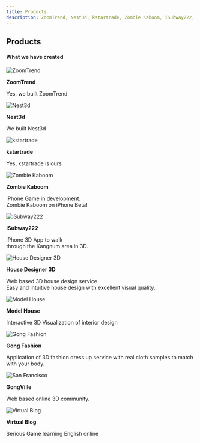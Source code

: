 ```yaml
---
title: Products
description: ZoomTrend, Nest3d, kstartrade, Zombie Kaboom, iSubway222, House Designer 3D, Gong Fashion, GongVille, 
---
```


<div id="portfolio" class="container-fluid text-center bg-grey">
  <h2>Products</h2>
  <h4>What we have created</h4>
  <div class="row text-center slideanim">
    <div class="col-sm-4">
      <div class="thumbnail">
        <img src="https://www.w3schools.com/bootstrap/paris.jpg" alt="ZoomTrend">
        <p><strong>ZoomTrend</strong></p>
        <p>Yes, we built ZoomTrend</p>
      </div>
    </div>
    <div class="col-sm-4">
      <div class="thumbnail">
        <img src="https://www.w3schools.com/bootstrap/newyork.jpg" alt="Nest3d">
        <p><strong>Nest3d</strong></p>
        <p>We built Nest3d</p>
      </div>
    </div>
    <div class="col-sm-4">
      <div class="thumbnail">
        <img src="https://www.w3schools.com/bootstrap/sanfran.jpg" alt="kstartrade">
        <p><strong>kstartrade</strong></p>
        <p>Yes, kstartrade is ours</p>
      </div>
    </div>
  </div>
  <div class="row text-center slideanim">
    <div class="col-sm-4">
      <div class="thumbnail">
        <img src="https://farm5.staticflickr.com/4432/36504814921_d565e4640d_o.jpg" alt="Zombie Kaboom">
        <p><strong>Zombie Kaboom</strong></p>
        <p>iPhone Game in development.<br>Zombie Kaboom on iPhone Beta!</p>
      </div>
    </div>
    <div class="col-sm-4">
      <div class="thumbnail">
        <img src="https://farm5.staticflickr.com/4434/36473602402_5df66329bb_o.png" alt="iSubway222">
        <p><strong>iSubway222</strong></p>
        <p>iPhone 3D App to walk <br>through the Kangnum area in 3D.</p>
      </div>
    </div>
    <div class="col-sm-4">
      <div class="thumbnail">
        <img src="https://farm5.staticflickr.com/4400/35807992454_ecee3ae89c_o.jpg" alt="House Designer 3D">
        <p><strong>House Designer 3D</strong></p>
        <p>Web based 3D house design service.<br>
        Easy and intuitive house design with excellent visual quality.</p>
      </div>
    </div>
  </div>
  <div class="row text-center slideanim">
    <div class="col-sm-4">
      <div class="thumbnail">
        <img src="https://farm5.staticflickr.com/4410/36642535255_2b72e72e26_o.jpg" alt="Model House">
        <p><strong>Model House</strong></p>
        <p>Interactive 3D Visualization of interior design<br>  </p>
      </div>
    </div>
    <div class="col-sm-4">
      <div class="thumbnail">
        <img src="https://farm5.staticflickr.com/4439/36642535305_8d8ed0c22e_o.jpg" alt="Gong Fashion">
        <p><strong>Gong Fashion</strong></p>
        <p>Application of 3D fashion dress up service with real cloth samples to match with your body.</p>
      </div>
    </div>
    <div class="col-sm-4">
      <div class="thumbnail">
        <img src="https://farm5.staticflickr.com/4390/36246492290_39a41efc05_o.png" alt="San Francisco">
        <p><strong>GongVille</strong></p>
        <p>Web based online 3D community.<br>  </p>
      </div>
    </div>
  </div>
  <div class="row text-center slideanim">
    <div class="col-sm-4">
      <div class="thumbnail">
        <img src="https://farm5.staticflickr.com/4356/36246492190_d6b3230c09_o.png" alt="Virtual Blog">
        <p><strong>Virtual Blog</strong></p>
        <p>Serious Game learning English online</p>
      </div>
    </div>
  </div>
</div>
